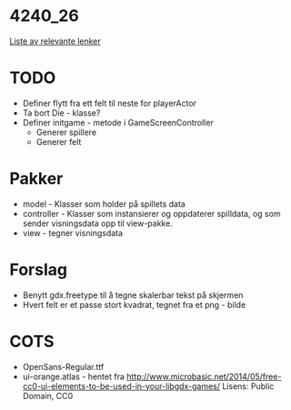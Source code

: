 # 4240_26
[Liste av relevante lenker](https://github.com/vegardbb/4240_26/blob/helpdesk/progark-doc)

# TODO
+ Definer flytt fra ett felt til neste for playerActor
+ Ta bort Die - klasse?
+ Definer initgame - metode i GameScreenController
  * Generer spillere
  * Generer felt

# Pakker
+ model - Klasser som holder på spillets data
+ controller - Klasser som instansierer og oppdaterer spilldata, og som sender visningsdata opp til view-pakke.
+ view - tegner visningsdata

# Forslag
+ Benytt gdx.freetype til å tegne skalerbar tekst på skjermen
+ Hvert felt er et passe stort kvadrat, tegnet fra et png - bilde

# COTS
+ OpenSans-Regular.ttf
+ ui-orange.atlas - hentet fra http://www.microbasic.net/2014/05/free-cc0-ui-elements-to-be-used-in-your-libgdx-games/ Lisens: Public Domain, CC0